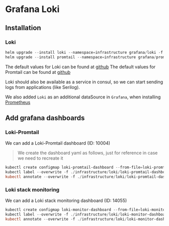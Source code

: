 # Grafana Loki

## Installation

### Loki

```powershell
helm upgrade --install loki --namespace=infrastructure grafana/loki -f ./infrastructure/loki/loki-values.yaml
helm upgrade --install promtail --namespace=infrastructure grafana/promtail -f ./infrastructure/loki/promtail-values.yaml
```

The default values for Loki can be found at [github](https://github.com/grafana/helm-charts/blob/main/charts/loki/values.yaml)
The default values for Promtail can be found at [github](https://github.com/grafana/helm-charts/blob/main/charts/promtail/values.yaml)

Loki should also be available as a service in consul, so we can start sending logs from applications (like Serilog).

We also added `Loki` as an additional dataSource in `Grafana`, when installing [Prometheus](./prometheus.md)

## Add grafana dashboards

### Loki-Promtail

We can add a Loki-Promtail dashboard (ID: 10004)

> We create the dashboard yaml as follows, just for reference in case we need to recreate it

```powershell
kubectl create configmap loki-promtail-dashboard --from-file=loki-promtail-dashboard.json=./infrastructure/loki/loki-promtail-dashboard.json -n infrastructure -o yaml > ./infrastructure/loki/loki-promtail-dashboard.yaml
kubectl label --overwrite -f ./infrastructure/loki/loki-promtail-dashboard.yaml grafana_dashboard=1
kubectl annotate --overwrite -f ./infrastructure/loki/loki-promtail-dashboard.yaml k8s-sidecar-target-directory=/tmp/dashboards/Infrastructure
```

### Loki stack monitoring

We can add a Loki stack monitoring dashboard (ID: 14055)

```powershell
kubectl create configmap loki-monitor-dashboard --from-file=loki-monitor-dashboard.json=./infrastructure/loki/loki-monitor-dashboard.json -n infrastructure -o yaml > ./infrastructure/loki/loki-monitor-dashboard.yaml
kubectl label --overwrite -f ./infrastructure/loki/loki-monitor-dashboard.yaml grafana_dashboard=1
kubectl annotate --overwrite -f ./infrastructure/loki/loki-monitor-dashboard.yaml k8s-sidecar-target-directory=/tmp/dashboards/Infrastructure
```
